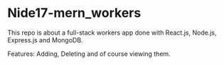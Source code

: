 # Nide17-mern_workers

This repo is about a full-stack workers app done with React.js, Node.js, Express.js and MongoDB.

Features: Adding, Deleting and of course viewing them.
